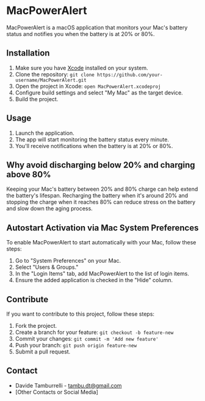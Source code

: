 # MacPowerAlert

MacPowerAlert is a macOS application that monitors your Mac's battery status and notifies you when the battery is at 20% or 80%.

## Installation

1. Make sure you have [Xcode](https://developer.apple.com/xcode/) installed on your system.
2. Clone the repository: `git clone https://github.com/your-username/MacPowerAlert.git`
3. Open the project in Xcode: `open MacPowerAlert.xcodeproj`
4. Configure build settings and select "My Mac" as the target device.
5. Build the project.

## Usage

1. Launch the application.
2. The app will start monitoring the battery status every minute.
3. You'll receive notifications when the battery is at 20% or 80%.

## Why avoid discharging below 20% and charging above 80%

Keeping your Mac's battery between 20% and 80% charge can help extend the battery's lifespan. Recharging the battery when it's around 20% and stopping the charge when it reaches 80% can reduce stress on the battery and slow down the aging process.

## Autostart Activation via Mac System Preferences

To enable MacPowerAlert to start automatically with your Mac, follow these steps:

1. Go to "System Preferences" on your Mac.
2. Select "Users & Groups."
3. In the "Login Items" tab, add MacPowerAlert to the list of login items.
4. Ensure the added application is checked in the "Hide" column.

## Contribute

If you want to contribute to this project, follow these steps:

1. Fork the project.
2. Create a branch for your feature: `git checkout -b feature-new`
3. Commit your changes: `git commit -m 'Add new feature'`
4. Push your branch: `git push origin feature-new`
5. Submit a pull request.

## Contact

- Davide Tamburrelli - [tambu.dt@gmail.com](mailto:tambu.dt@gmail.com)
- [Other Contacts or Social Media]

